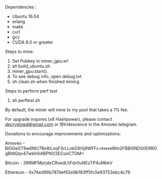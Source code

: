 Dependencies :
- Ubuntu 16.04
- erlang
- make
- curl
- gcc
- CUDA 8.0 or greater

Steps to mine:
1. Set Pubkey in miner_gpu.erl
2. sh build_ubuntu.sh
3. miner_gpu:start().
4. To see debug info, open debug.txt
5. sh clean.sh when finished mining

Steps to perform perf test
1. sh perftest.sh

By default, the miner will mine to my pool that takes a 1% fee.

For upgrade inquires (x8 Hashpower), please contact decryptoed@gmail.com or @Iridescence in the Amoveo telegram.

Donations to encourage improvements and optimizations:

Amoveo - BIGGeST9w6M//7Bo8iLnqFSrLLnkDXHj9WFFc+kwxeWm2FBBi0NDS0ERROgBiNQqv47wkh0iABPN1/2ECooCTOM=

Bitcoin - 39RMFMprjdzCRvedLhFdz5uNEzTP4uMbkV

Ethereum - 0x74ed96b787def62e9b183ff5fc0e93753ebc4c76